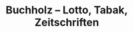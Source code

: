 ---
title: "Buchholz – Lotto, Tabak, Zeitschriften"
url: /celle/buchholz-lotto-tabak-zeitschriften/
shop: Kiosk
---